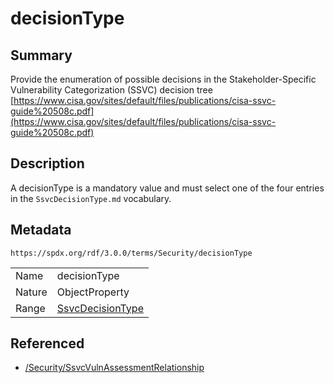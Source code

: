 <!-- Automatically generated by spec-parser v2.3.0 on 2024-07-29T18:25:30.305944+00:00 -->
<!-- SPDX-License-Identifier: Community-Spec-1.0 -->

# decisionType

## Summary

Provide the enumeration of possible decisions in the Stakeholder-Specific Vulnerability Categorization (SSVC) decision tree [https://www.cisa.gov/sites/default/files/publications/cisa-ssvc-guide%20508c.pdf](https://www.cisa.gov/sites/default/files/publications/cisa-ssvc-guide%20508c.pdf)


## Description

A decisionType is a mandatory value and must select one of the four entries in the `SsvcDecisionType.md` vocabulary.


## Metadata

`https://spdx.org/rdf/3.0.0/terms/Security/decisionType`


| | |
|---|---|
| Name | decisionType |
| Nature | ObjectProperty |
| Range | [SsvcDecisionType](../Vocabularies/SsvcDecisionType.md) |




## Referenced

- [/Security/SsvcVulnAssessmentRelationship](../../Security/Classes/SsvcVulnAssessmentRelationship.md)

